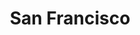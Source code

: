 ---
title: San Francisco
showTitle: true
image: /assets/img/photography/building.jpg
materials:
isPhoto: true
description: 
---